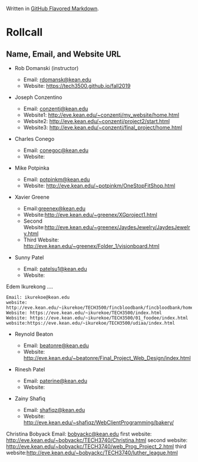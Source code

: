 Written in [GitHub Flavored Markdown](https://help.github.com/articles/github-flavored-markdown).

Rollcall
========

Name, Email, and Website URL
-------------------------------------------------
* Rob Domanski (instructor)
    * Email: rdomansk@kean.edu
    * Website:  https://tech3500.github.io/fall2019

* Joseph Conzentino
     * Email: conzentj@kean.edu
     * Website1: http://eve.kean.edu/~conzentj/my_website/home.html
     * Website2: http://eve.kean.edu/~conzentj/project2/start.html
     * Website3: http://eve.kean.edu/~conzentj/final_project/home.html

 * Charles Conego
    * Email: conegoc@kean.edu
    * Website: 

* Mike Potpinka
   * Email: potpinkm@kean.edu
   * Website: http://eve.kean.edu/~potpinkm/OneStopFitShop.html

 * Xavier Greene
   * Email:greenex@kean.edu
   * Website:http://eve.kean.edu/~greenex/XGproject1.html
   * Second Website:http://eve.kean.edu/~greenex/JaydesJewelry/JaydesJewelry.html
   * Third Website: http://eve.kean.edu/~greenex/Folder_1/visionboard.html
   
* Sunny Patel
    * Email: patelsu1@kean.edu
    * Website:
   


Edem Ikurekong ....

    Email: ikurekoe@kean.edu
    website: http://eve.kean.edu/~ikurekoe/TECH3500/fincbloodbank/fincbloodbank/home.html
    Website: https://eve.kean.edu/~ikurekoe/TECH3500/index.html
    Website: https://eve.kean.edu/~ikurekoe/TECH3500/01_foodee/index.html
    website:https://eve.kean.edu/~ikurekoe/TECH3500/udiaa/index.html



 * Reynold Beaton
    * Email: beatonre@kean.edu
    * Website: http://eve.kean.edu/~beatonre/Final_Project_Web_Design/index.html
    
    
 
 * Rinesh Patel
   * Email: paterine@kean.edu
   * Website: 

* Zainy Shafiq
   * Email: shafiqz@kean.edu
   * Website: http://eve.kean.edu/~shafiqz/WebClientProgramming/bakery/
   
Christina Bobyack
   Email: bobyackc@kean.edu
   first website: http://eve.kean.edu/~bobyackc/TECH3740/Christina.html
   second website: http://eve.kean.edu/~bobyackc/TECH3740/web_Prog_Project_2.html
   third website:http://eve.kean.edu/~bobyackc/TECH3740/luther_league.html
